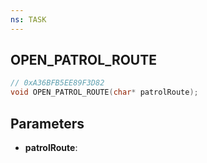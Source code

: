 ```yaml
---
ns: TASK
---
```

## OPEN_PATROL_ROUTE

```c
// 0xA36BFB5EE89F3D82
void OPEN_PATROL_ROUTE(char* patrolRoute);
```

## Parameters
* **patrolRoute**:

